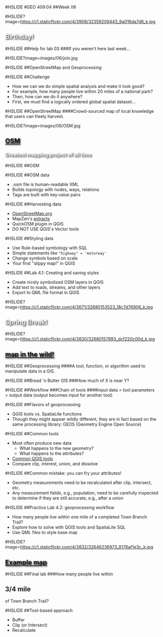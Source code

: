 #HSLIDE
#GEO 409:04
##Week 06

#HSLIDE?image=https://c1.staticflickr.com/4/3908/32359209443_9a016da7d6_k.jpg
<h2 style="color:#eee;text-shadow: 2px 2px 4px #000;">Birthday!</h2>

#HSLIDE
##Help for lab 03
###If you weren't here last week...

#HSLIDE?image=images/06/join.jpg

#HSLIDE
##OpenStreetMap and Geoprocessing

#HSLIDE
##Challenge
* How we can we do simple spatial analysis and make it look good?
* For example, how many people live within 20 miles of a national park?
* Then, how can we do it anywhere?
* First, we must find a logically ordered global spatial dataset...

#HSLIDE
##OpenStreetMap
####Crowd-sourced map of local knowledge that users can freely harvest.

#HSLIDE?image=images/06/OSM.jpg
<h2 style="color:#eee;text-shadow: 2px 2px 4px #000;"><a href="http://www.openstreetmap.org/note/704210#map=11/38.0492/-84.5000&layers=N" target="_blank">OSM</a></h2>
<h3 style="color:#eee;text-shadow: 2px 2px 4px #000;">Greatest mapping project of all time</h3>



#HSLIDE
##OSM

#HSLIDE
##OSM data
* .osm file is human-readable XML
* Builds topology with nodes, ways, relations
* Tags are built with key:value pairs

#HSLIDE
##Harvesting data
* [OpenStreetMap.org](http://www.openstreetmap.org)
* MapZen's [extracts](https://mapzen.com/data/metro-extracts/)
* QuickOSM plugin in QGIS
* DO NOT USE QGIS's Vector tools


#HSLIDE
##Styling data
* Use Rule-based symbology with SQL
* Simple statements like ```"highway" = 'motorway'```
* Change symbols based on scale
* Your first "slippy map!" in QGIS

#HSLIDE
##Lab 4.1: Creating and saving styles
* Create nicely symbolized OSM layers in QGIS
* Add text to roads, streams, and other layers
* Export to QML file format in QGIS


#HSLIDE?image=https://c1.staticflickr.com/4/3671/32680153523_18c7d76906_k.jpg
<h2 style="color:#eee;text-shadow: 2px 2px 4px #000;">Spring Break!</h2>

#HSLIDE?image=https://c1.staticflickr.com/4/3830/32680157893_dcf220c00d_k.jpg
<h2 style="color:#eee;text-shadow: 2px 2px 4px #000;"><a href="https://www.flickr.com/photos/28640579@N02/32680157893/in/dateposted-public/" target="_blank">map in the wild!</a></h2>


#HSLIDE
##Geoprocessing
####A tool, function, or algorithm used to manipulate data in a GIS.


#HSLIDE
##Bread 'n Butter GIS
###How much of X is near Y?


#HSLIDE
##Workflow
###Chain of tools
####input data > tool parameters > output data (output becomes input for another tool)


#HSLIDE
##Flavors of geoprocessing
* QGIS tools vs. SpatiaLite functions
* Though they might appear wildly different, they are in fact based on the same processing library: GEOS (Geometry Engine Open Source)

#HSLIDE
##Common tools
* Most often produce new data
	* What happens to the new geometry?
	* What happens to the attributes?
* [Common QGIS tools](https://github.com/boydx/geo409_s17/blob/master/module-04/module-04.2.md#common-geoprocessing-tools-in-qgis)
* Compare clip, interest, union, and dissolve


#HSLIDE
##Common mistake: you can fry your attributes!
* Geometry measurements need to be recalculated after clip, intersect, etc.
* Any measurement fields, e.g., population, need to be carefully inspected to determine if they are still accurate, e.g., after a union



#HSLIDE
##Practice Lab 4.2: geoprocessing workflow
* How many people live within one mile of a completed Town Branch Trail?
* Explore how to solve with QGIS tools and SpatiaLite SQL
* Use QML files to style base map

#HSLIDE?image=https://c1.staticflickr.com/4/3832/32646236973_8176af1e3c_k.jpg
<h2 style="color:#eee;text-shadow: 2px 2px 4px #000;"><a href="https://www.flickr.com/photos/28640579@N02/32646236973/in/dateposted-public/" target="_blank">Example map</a></h2>

#HSLIDE
##Final lab
###How many people live within <h2>3/4 mile</h2> of Town Branch Trail?

#HSLIDE
##Tool-based approach
* Buffer
* Clip (or Intersect)
* Recalculate


